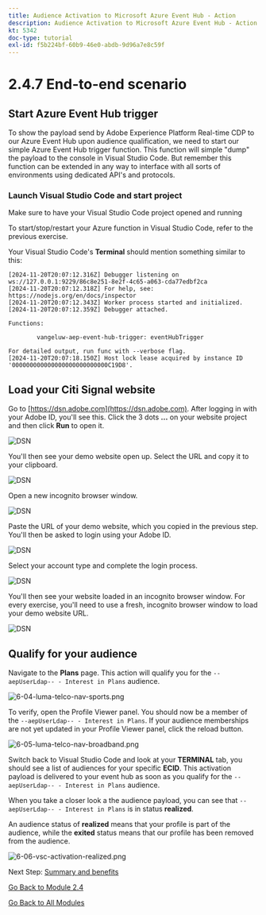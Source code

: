 ```yaml
---
title: Audience Activation to Microsoft Azure Event Hub - Action
description: Audience Activation to Microsoft Azure Event Hub - Action
kt: 5342
doc-type: tutorial
exl-id: f5b224bf-60b9-46e0-abdb-9d96a7e8c59f
---
```

# 2.4.7 End-to-end scenario

## Start Azure Event Hub trigger

To show the payload send by Adobe Experience Platform Real-time CDP to our Azure Event Hub upon audience qualification, we need to start our simple Azure Event Hub trigger function. This function will simple "dump" the payload to the console in Visual Studio Code. But remember this function can be extended in any way to interface with all sorts of environments using dedicated API's and protocols.

### Launch Visual Studio Code and start project

Make sure to have your Visual Studio Code project opened and running

To start/stop/restart your Azure function in Visual Studio Code, refer to the previous exercise.

Your Visual Studio Code's **Terminal** should mention something similar to this:

```code
[2024-11-20T20:07:12.316Z] Debugger listening on ws://127.0.0.1:9229/86c8e251-8e2f-4c65-a063-cda77edbf2ca
[2024-11-20T20:07:12.318Z] For help, see: https://nodejs.org/en/docs/inspector
[2024-11-20T20:07:12.343Z] Worker process started and initialized.
[2024-11-20T20:07:12.359Z] Debugger attached.

Functions:

        vangeluw-aep-event-hub-trigger: eventHubTrigger

For detailed output, run func with --verbose flag.
[2024-11-20T20:07:18.150Z] Host lock lease acquired by instance ID '000000000000000000000000000C19D8'.
```

## Load your Citi Signal website

Go to [https://dsn.adobe.com](https://dsn.adobe.com). After logging in with your Adobe ID, you'll see this. Click the 3 dots **...** on your website project and then click **Run** to open it.

![DSN](./../../datacollection/module1.1/images/web8.png)

You'll then see your demo website open up. Select the URL and copy it to your clipboard.

![DSN](../../gettingstarted/gettingstarted/images/web3.png)

Open a new incognito browser window.

![DSN](../../gettingstarted/gettingstarted/images/web4.png)

Paste the URL of your demo website, which you copied in the previous step. You'll then be asked to login using your Adobe ID.

![DSN](../../gettingstarted/gettingstarted/images/web5.png)

Select your account type and complete the login process.

![DSN](../../gettingstarted/gettingstarted/images/web6.png)

You'll then see your website loaded in an incognito browser window. For every exercise, you'll need to use a fresh, incognito browser window to load your demo website URL.

![DSN](../../gettingstarted/gettingstarted/images/web7.png)

## Qualify for your audience

Navigate to the **Plans** page. This action will qualify you for the `--aepUserLdap-- - Interest in Plans` audience. 

![6-04-luma-telco-nav-sports.png](./images/cs1.png)

To verify, open the Profile Viewer panel. You should now be a member of the `--aepUserLdap-- - Interest in Plans`. If your audience memberships are not yet updated in your Profile Viewer panel, click the reload button.  

![6-05-luma-telco-nav-broadband.png](./images/cs2.png)

Switch back to Visual Studio Code and look at your **TERMINAL** tab, you should see a list of audiences for your specific **ECID**. This activation payload is delivered to your event hub as soon as you qualify for the `--aepUserLdap-- - Interest in Plans` audience. 

When you take a closer look a the audience payload, you can see that `--aepUserLdap-- - Interest in Plans` is in status **realized**. 

An audience status of **realized** means that your profile is part of the audience, while the **exited** status means that our profile has been removed from the audience.

![6-06-vsc-activation-realized.png](./images/cs3.png)

Next Step: [Summary and benefits](./summary.md)

[Go Back to Module 2.4](./segment-activation-microsoft-azure-eventhub.md)

[Go Back to All Modules](./../../../overview.md)
